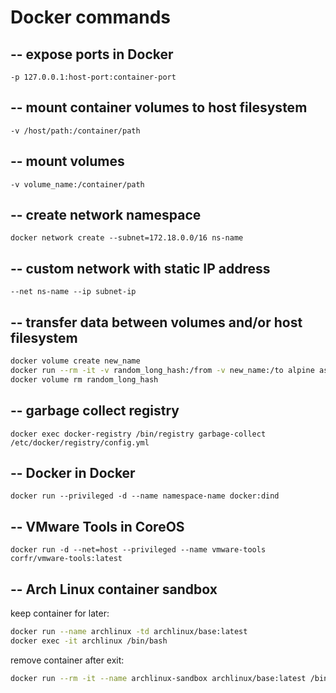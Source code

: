 # Docker commands

## -- expose ports in Docker

`-p 127.0.0.1:host-port:container-port`


## -- mount container volumes to host filesystem

`-v /host/path:/container/path`


## -- mount volumes

`-v volume_name:/container/path`


## -- create network namespace

`docker network create --subnet=172.18.0.0/16 ns-name`


## -- custom network with static IP address

`--net ns-name --ip subnet-ip`


## -- transfer data between volumes and/or host filesystem

```sh
docker volume create new_name
docker run --rm -it -v random_long_hash:/from -v new_name:/to alpine ash -c "cd /from ; cp -av . /to"
docker volume rm random_long_hash
```


## -- garbage collect registry

`docker exec docker-registry /bin/registry garbage-collect /etc/docker/registry/config.yml`


## -- Docker in Docker

`docker run --privileged -d --name namespace-name docker:dind`


## -- VMware Tools in CoreOS

`docker run -d --net=host --privileged --name vmware-tools corfr/vmware-tools:latest`


## -- Arch Linux container sandbox

keep container for later:

```sh
docker run --name archlinux -td archlinux/base:latest
docker exec -it archlinux /bin/bash
```

remove container after exit:

```sh
docker run --rm -it --name archlinux-sandbox archlinux/base:latest /bin/bash
```
